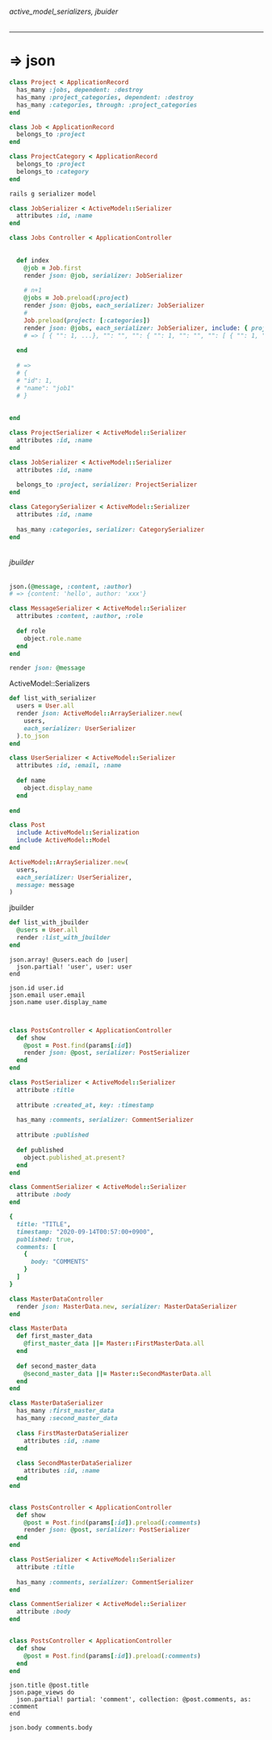 ###### active_model_serializers, jbuider
---
# => json

```project.rb
class Project < ApplicationRecord
  has_many :jobs, dependent: :destroy
  has_many :project_categories, dependent: :destroy
  has_many :categories, through: :project_categories
end


```

```job.rb
class Job < ApplicationRecord
  belongs_to :project
end
```

```project_category.rb
class ProjectCategory < ApplicationRecord
  belongs_to :project
  belongs_to :category
end
```

```.sh
rails g serializer model
```

```jobs_serializer.rb
class JobSerializer < ActiveModel::Serializer
  attributes :id, :name
end

```

```app/controllers/jobs_controller.rb
class Jobs Controller < ApplicationController
  
  
  def index
    @job = Job.first
    render json: @job, serializer: JobSerializer
   
    # n+1
    @jobs = Job.preload(:project)
    render json: @jobs, each_serializer: JobSerializer
    #
    Job.preload(project: [:categories])
    render json: @jobs, each_serializer: JobSerializer, include: { project: [ :categories] }
    # => [ { "": 1, ...}, "": "", "": { "": 1, "": "", "": [ { "": 1, "": "" }, {}, ...] } ]
  
  end
  
  # =>
  # {
  # "id": 1,
  # "name": "job1"
  # }
  
  
end

```

```projects_serializer.rb
class ProjectSerializer < ActiveModel::Serializer
  attributes :id, :name
end


```

```jobs_serializer.rb
class JobSerializer < ActiveModel::Serializer
  attributes :id, :name
  
  belongs_to :project, serializer: ProjectSerializer
end
```

```categories_serializer.rb
class CategorySerializer < ActiveModel::Serializer
  attributes :id, :name
  
  has_many :categories, serializer: CategorySerializer
end

```

```
```

###### jbuilder

```jbuilder.rb
json.(@message, :content, :author)
# => {content: 'hello', author: 'xxx'}
```

```active_model_serializer.rb
class MessageSerializer < ActiveModel::Serializer
  attributes :content, :author, :role
  
  def role
    object.role.name
  end
end

```

```call.rb
render json: @message
```

ActiveModel::Serializers
```users_controller.rb
def list_with_serializer
  users = User.all
  render json: ActiveModel::ArraySerializer.new(
    users,
    each_serializer: UserSerializer
  ).to_json
end

```

```user_serialiser.rb
class UserSerializer < ActiveModel::Serializer
  attributes :id, :email, :name
  
  def name
    object.display_name
  end
  
end

```

```.rb
class Post
  include ActiveModel::Serialization
  include ActiveModel::Model
end

ActiveModel::ArraySerializer.new(
  users,
  each_serializer: UserSerializer,
  message: message
)
```

jbuilder
```users_controller.rb
def list_with_jbuilder
  @users = User.all
  render :list_with_jbuilder
end
```

```list_with_jbuilder.jbuilder
json.array! @users.each do |user|
  json.partial! 'user', user: user
end
```

```_user.jbuilder
json.id user.id
json.email user.email
json.name user.display_name
```

```
```

```
```

```post_controller.rb
class PostsController < ApplicationController
  def show
    @post = Post.find(params[:id])
    render json: @post, serializer: PostSerializer
  end
end


```

```post_serializer.rb
class PostSerializer < ActiveModel::Serializer
  attribute :title
  
  attribute :created_at, key: :timestamp
  
  has_many :comments, serializer: CommentSerializer
  
  attribute :published
  
  def published
    object.published_at.present?
  end
end

class CommentSerializer < ActiveModel::Serializer
  attribute :body
end

{
  title: "TITLE",
  timestamp: "2020-09-14T00:57:00+0900",
  published: true,
  comments: [
    {
      body: "COMMENTS"
    }
  ]
}
```

```master_data_controller.rb
class MasterDataController
  render json: MasterData.new, serializer: MasterDataSerializer
end
```

```master_data.rb
class MasterData
  def first_master_data
    @first_master_data ||= Master::FirstMasterData.all
  end
  
  def second_master_data
    @second_master_data ||= Master::SecondMasterData.all
  end
end
```

```master_data_serializer.rb
class MasterDataSerializer
  has_many :first_master_data
  has_many :second_master_data
  
  class FirstMasterDataSerializer
    attributes :id, :name
  end
  
  class SecondMasterDataSerializer
    attributes :id, :name
  end
end

```

```
```

```app/controllers/post_controller.rb
class PostsController < ApplicationController
  def show
    @post = Post.find(params[:id]).preload(:comments)
    render json: @post, serializer: PostSerializer
  end
end
```

```app/serializers/posts_serializer.rb
class PostSerializer < ActiveModel::Serializer
  attribute :title
  
  has_many :comments, serializer: CommentSerializer
end

class CommentSerializer < ActiveModel::Serializer
  attribute :body
end
```

```
```

```app/controllers/posts_controller.rb
class PostsController < ApplicationController
  def show
    @post = Post.find(params[:id]).preload(:comments)
  end
end
```

```app/views/posts/show.json.jbuilder
json.title @post.title
json.page_views do
  json.partial! partial: 'comment', collection: @post.comments, as: :comment
end
```

```app/views/posts/_comments.json.jbuilder
json.body comments.body
```

```
```

```
```

```
```

```
```

```
```

```
```

```
```

```
```

```
```

```
```

```
```

```
```

```
```

```
```

```
```

```
```

```
```

```
```

```
```

```
```

```
```

```
```

```
```

```
```

```
```

```
```

```
```

```
```

```
```

```
```

```
```

